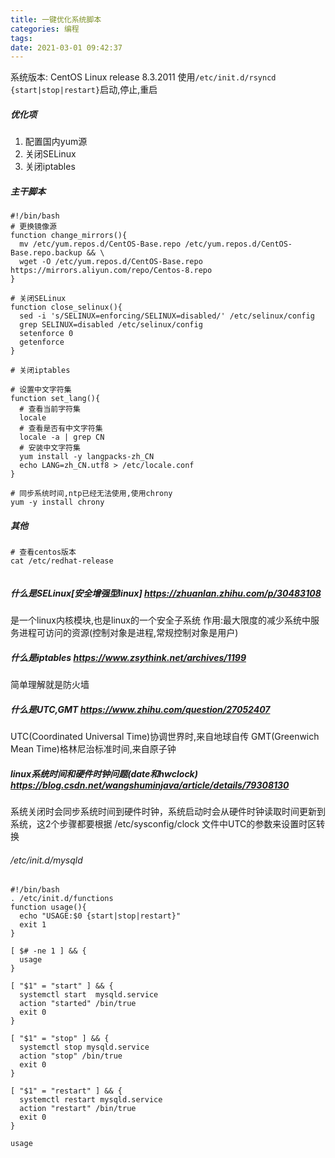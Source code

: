 ```yaml
---
title: 一键优化系统脚本
categories: 编程
tags:
date: 2021-03-01 09:42:37
---
```

系统版本: CentOS Linux release 8.3.2011
使用`/etc/init.d/rsyncd {start|stop|restart}`启动,停止,重启

##### 优化项
1. 配置国内yum源
1. 关闭SELinux
1. 关闭iptables

##### 主干脚本
```shell
#!/bin/bash
# 更换镜像源
function change_mirrors(){
  mv /etc/yum.repos.d/CentOS-Base.repo /etc/yum.repos.d/CentOS-Base.repo.backup && \
  wget -O /etc/yum.repos.d/CentOS-Base.repo https://mirrors.aliyun.com/repo/Centos-8.repo
}

# 关闭SELinux
function close_selinux(){
  sed -i 's/SELINUX=enforcing/SELINUX=disabled/' /etc/selinux/config
  grep SELINUX=disabled /etc/selinux/config
  setenforce 0
  getenforce
}

# 关闭iptables

# 设置中文字符集
function set_lang(){
  # 查看当前字符集
  locale
  # 查看是否有中文字符集
  locale -a | grep CN
  # 安装中文字符集
  yum install -y langpacks-zh_CN
  echo LANG=zh_CN.utf8 > /etc/locale.conf
}

# 同步系统时间,ntp已经无法使用,使用chrony
yum -y install chrony

```

##### 其他
```shell
# 查看centos版本
cat /etc/redhat-release


```
##### 什么是SELinux[安全增强型linux] https://zhuanlan.zhihu.com/p/30483108
是一个linux内核模块,也是linux的一个安全子系统
作用:最大限度的减少系统中服务进程可访问的资源(控制对象是进程,常规控制对象是用户)

##### 什么是iptables https://www.zsythink.net/archives/1199
简单理解就是防火墙

##### 什么是UTC,GMT https://www.zhihu.com/question/27052407
UTC(Coordinated Universal Time)协调世界时,来自地球自传
GMT(Greenwich Mean Time)格林尼治标准时间,来自原子钟

##### linux系统时间和硬件时钟问题(date和hwclock) https://blog.csdn.net/wangshuminjava/article/details/79308130
系统关闭时会同步系统时间到硬件时钟，系统启动时会从硬件时钟读取时间更新到系统，这2个步骤都要根据 /etc/sysconfig/clock 文件中UTC的参数来设置时区转换


###### /etc/init.d/mysqld
```shell
#!/bin/bash
. /etc/init.d/functions
function usage(){
  echo "USAGE:$0 {start|stop|restart}"
  exit 1
}

[ $# -ne 1 ] && {
  usage
}

[ "$1" = "start" ] && {
  systemctl start  mysqld.service
  action "started" /bin/true
  exit 0
}

[ "$1" = "stop" ] && {
  systemctl stop mysqld.service
  action "stop" /bin/true
  exit 0
}

[ "$1" = "restart" ] && {
  systemctl restart mysqld.service
  action "restart" /bin/true
  exit 0
}

usage

```